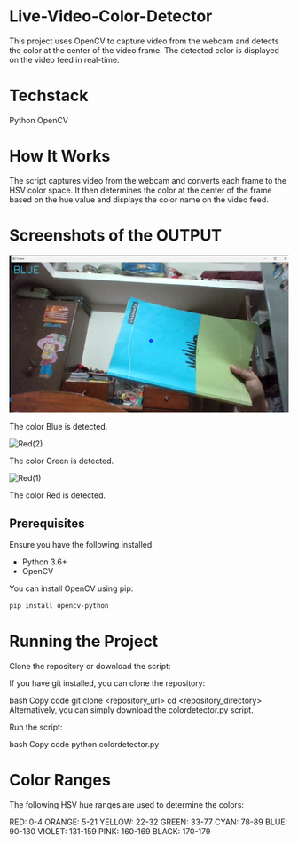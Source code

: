 # Live-Video-Color-Detector

This project uses OpenCV to capture video from the webcam and detects the color at the center of the video frame. The detected color is displayed on the video feed in real-time.

# Techstack
Python OpenCV

# How It Works
The script captures video from the webcam and converts each frame to the HSV color space. It then determines the color at the center of the frame based on the hue value and displays the color name on the video feed.

# Screenshots of the OUTPUT

![Blue](./assets/Blue.png)

The color Blue is detected.

![Red(2)](./assets/Red(2).png)

The color Green is detected.

![Red(1)](./assets/Red(1).png)

The color Red is detected. 

## Prerequisites

Ensure you have the following installed:
- Python 3.6+
- OpenCV

You can install OpenCV using pip:
```bash
pip install opencv-python
```
# Running the Project
Clone the repository or download the script:

If you have git installed, you can clone the repository:

bash
Copy code
git clone <repository_url>
cd <repository_directory>
Alternatively, you can simply download the colordetector.py script.

Run the script:

bash
Copy code
python colordetector.py

# Color Ranges
The following HSV hue ranges are used to determine the colors:

RED: 0-4
ORANGE: 5-21
YELLOW: 22-32
GREEN: 33-77
CYAN: 78-89
BLUE: 90-130
VIOLET: 131-159
PINK: 160-169
BLACK: 170-179

